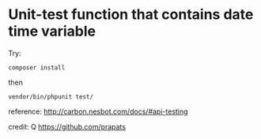 # Unit-test function that contains date time variable

Try:

`composer install`

then

`vendor/bin/phpunit test/`

reference: http://carbon.nesbot.com/docs/#api-testing

credit: Q https://github.com/prapats

